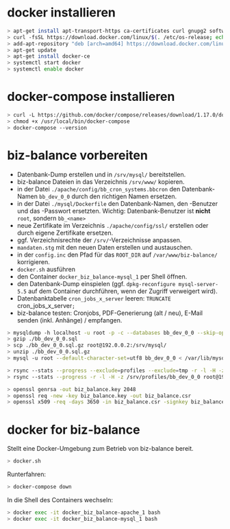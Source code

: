 # docker installieren

```bash
> apt-get install apt-transport-https ca-certificates curl gnupg2 software-properties-common
> curl -fsSL https://download.docker.com/linux/$(. /etc/os-release; echo "$ID")/gpg | sudo apt-key add -
> add-apt-repository "deb [arch=amd64] https://download.docker.com/linux/$(. /etc/os-release; echo "$ID") $(lsb_release -cs) stable"
> apt-get update
> apt-get install docker-ce
> systemctl start docker
> systemctl enable docker
```

# docker-compose installieren

```bash
> curl -L https://github.com/docker/compose/releases/download/1.17.0/docker-compose-`uname -s`-`uname -m` -o /usr/local/bin/docker-compose
> chmod +x /usr/local/bin/docker-compose
> docker-compose --version
```

# biz-balance vorbereiten

- Datenbank-Dump erstellen und in `/srv/mysql/` bereitstellen.
- biz-balance Dateien in das Verzeichnis `/srv/www/` kopieren.
- in der Datei `./apache/config/bb_cron_systems.bbcron` den Datenbank-Namen `bb_dev_0_0` durch den richtigen Namen ersetzen.
- in der Datei `./mysql/Dockerfile` den Datenbank-Namen, den -Benutzer und das -Passwort ersetzten. Wichtig: Datenbank-Benutzer ist __nicht__ `root`, sondern `bb_<name>` 
- neue Zertifikate im Verzeichnis `./apache/config/ssl/` erstellen oder durch eigene Zertifikate ersetzen.
- ggf. Verzeichnisrechte der `/srv/`-Verzeichnisse anpassen.
- `mandaten.stg` mit den neuen Daten erstellen und austauschen.
- in der `config.inc` den Pfad für das `ROOT_DIR` auf `/var/www/biz-balance/` korrigieren.
- `docker.sh` ausführen
- den Container `docker_biz_balance-mysql_1` per Shell öffnen.
- den Datenbank-Dump einspielen (ggf. `dpkg-reconfigure mysql-server-5.5` auf dem Container durchführen, wenn der Zugriff verweigert wird).
- Datenbanktabelle `cron_jobs_x_server` leeren: `TRUNCATE `cron_jobs_x_server`;`
- biz-balance testen: Cronjobs, PDF-Generierung (alt / neu), E-Mail senden (inkl. Anhänge) / empfangen.

```bash
> mysqldump -h localhost -u root -p -c --databases bb_dev_0_0 --skip-opt --add-drop-table --add-locks --create-options --quick --quote-names --result-file=./bb_dev_0_0.sql
> gzip ./bb_dev_0_0.sql
> scp ./bb_dev_0_0.sql.gz root@192.0.0.2:/srv/mysql/
> unzip ./bb_dev_0_0.sql.gz
> mysql -u root --default-character-set=utf8 bb_dev_0_0 < /var/lib/mysql/bb_dev_0_0.sql

> rsync --stats --progress --exclude=profiles --exclude=tmp -r -l -H -z /srv/saas_agency/ root@192.0.0.2:/srv/www/
> rsync --stats --progress -r -l -H -z /srv/profiles/bb_dev_0_0 root@192.0.0.2:/srv/www/profiles/

> openssl genrsa -out biz_balance.key 2048
> openssl req -new -key biz_balance.key -out biz_balance.csr
> openssl x509 -req -days 3650 -in biz_balance.csr -signkey biz_balance.key -out biz_balance.pem
```

# docker for biz-balance

Stellt eine Docker-Umgebung zum Betrieb von biz-balance bereit.

```bash
> docker.sh
```

Runterfahren:

```bash
> docker-compose down
```

In die Shell des Containers wechseln:

```bash
> docker exec -it docker_biz_balance-apache_1 bash
> docker exec -it docker_biz_balance-mysql_1 bash
```
